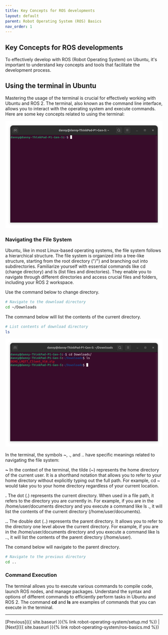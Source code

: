 ```yaml
---
title: Key Concepts for ROS developments
layout: default
parent: Robot Operating System (ROS) Basics
nav_order: 1
---
```


## Key Concepts for ROS developments

To effectively develop with ROS (Robot Operating System) on Ubuntu, it's important to understand key concepts and tools that facilitate the development process.

## Using the terminal in Ubuntu

Mastering the usage of the terminal is crucial for effectively working with Ubuntu and ROS 2. The terminal, also known as the command line interface, allows you to interact with the operating system and execute commands. Here are some key concepts related to using the terminal:

![Ubuntu Terminal](/assets/images/ros/key-concepts/terminal.png)

### Navigating the File System

Ubuntu, like in most Linux-based operating systems, the file system follows a hierarchical structure. The file system is organized into a tree-like structure, starting from the root directory ("/") and branching out into subdirectories. Familiarize yourself with essential commands like cd (change directory) and ls (list files and directories). They enable you to navigate through different directories and access crucial files and folders, including your ROS 2 workspace.

Use the command below to change directory.

```bash
# Navigate to the download directory
cd ~/Downloads
```

The command below will list the contents of the current directory.

```bash
# List contents of download directory
ls
```

![Ubuntu Terminal](/assets/images/ros/key-concepts/cdls.png)

In the terminal, the symbols ~, ., and .. have specific meanings related to navigating the file system:

**~** In the context of the terminal, the tilde (~) represents the home directory of the current user. It is a shorthand notation that allows you to refer to your home directory without explicitly typing out the full path. For example, cd ~ would take you to your home directory regardless of your current location.

**.** The dot (.) represents the current directory. When used in a file path, it refers to the directory you are currently in. For example, if you are in the /home/user/documents directory and you execute a command like ls ., it will list the contents of the current directory (/home/user/documents).

**..** The double dot (..) represents the parent directory. It allows you to refer to the directory one level above the current directory. For example, if you are in the /home/user/documents directory and you execute a command like ls .., it will list the contents of the parent directory (/home/user).

The comand below will navigate to the parent directory.

```bash
# Navigate to the previous directory
cd ..
```

### Command Execution

The terminal allows you to execute various commands to compile code, launch ROS nodes, and manage packages. Understand the syntax and options of different commands to efficiently perform tasks in Ubuntu and ROS 2. The command **cd** and **ls** are examples of commands that you can execute in the terminal.

---
[Previous]({{ site.baseurl }}{% link robot-operating-system/setup.md %}) | [Next]({{ site.baseurl }}{% link robot-operating-system/ros-basics.md %})

